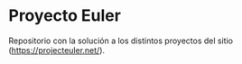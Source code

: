 Proyecto Euler
=========================================

Repositorio con la solución a los distintos proyectos del sitio (https://projecteuler.net/).